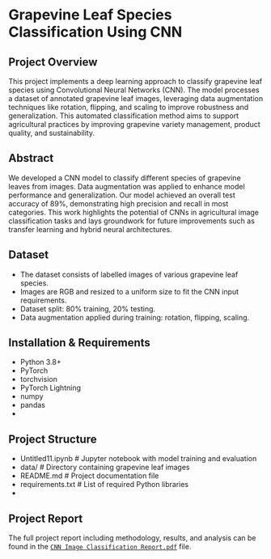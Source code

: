 # Grapevine Leaf Species Classification Using CNN

## Project Overview
This project implements a deep learning approach to classify grapevine leaf species using Convolutional Neural Networks (CNN). The model processes a dataset of annotated grapevine leaf images, leveraging data augmentation techniques like rotation, flipping, and scaling to improve robustness and generalization. This automated classification method aims to support agricultural practices by improving grapevine variety management, product quality, and sustainability.

## Abstract
We developed a CNN model to classify different species of grapevine leaves from images. Data augmentation was applied to enhance model performance and generalization. Our model achieved an overall test accuracy of 89%, demonstrating high precision and recall in most categories. This work highlights the potential of CNNs in agricultural image classification tasks and lays groundwork for future improvements such as transfer learning and hybrid neural architectures.

## Dataset
- The dataset consists of labelled images of various grapevine leaf species.
- Images are RGB and resized to a uniform size to fit the CNN input requirements.
- Dataset split: 80% training, 20% testing.
- Data augmentation applied during training: rotation, flipping, scaling.

## Installation & Requirements
- Python 3.8+
- PyTorch
- torchvision
- PyTorch Lightning
- numpy
- pandas
- 
## Project Structure
- Untitled11.ipynb # Jupyter notebook with model training and evaluation
- data/ # Directory containing grapevine leaf images
- README.md # Project documentation file
- requirements.txt # List of required Python libraries
- 
## Project Report
The full project report including methodology, results, and analysis can be found in the [`CNN Image Classification Report.pdf`](./CNN%20Image%20Classification%20Report.pdf) file.
